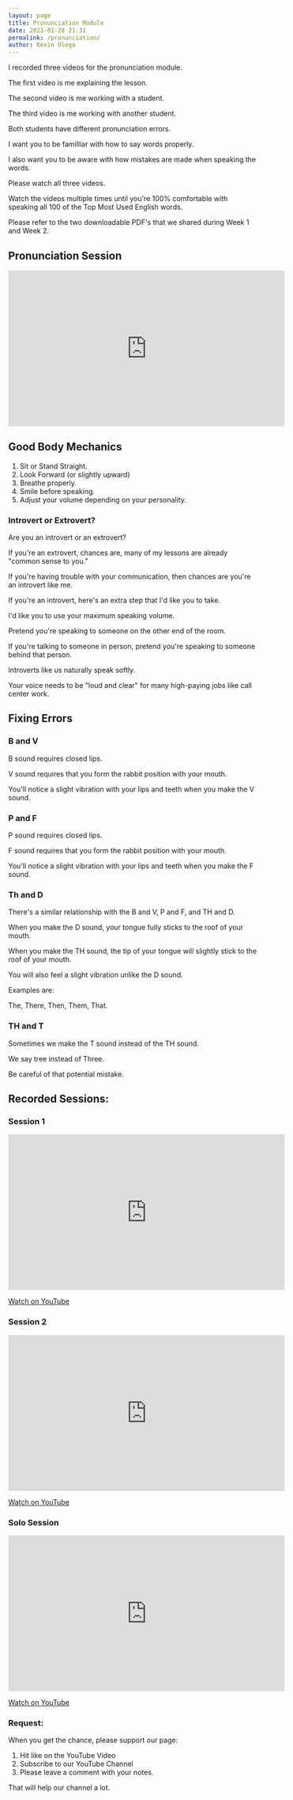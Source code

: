 ```yaml
--- 
layout: page
title: Pronunciation Module
date: 2021-01-28 21:31
permalink: /pronunciation/ 
author: Kevin Olega 
--- 
```

I recorded three videos for the pronunciation module.

The first video is me explaining the lesson.

The second video is me working with a student.

The third video is me working with another student.

Both students have different pronunciation errors.

I want you to be familliar with how to say words properly.

I also want you to be aware with how mistakes are made when speaking the words. 

Please watch all three videos.

Watch the videos multiple times until you're 100% comfortable with speaking all 100 of the Top Most Used English words.

Please refer to the two downloadable PDF's that we shared during Week 1 and Week 2.

## Pronunciation Session

<iframe width="560" height="315" src="https://www.youtube.com/embed/xBFxOATikEI" frameborder="0" allow="accelerometer; autoplay; clipboard-write; encrypted-media; gyroscope; picture-in-picture" allowfullscreen></iframe>

## Good Body Mechanics

1. Sit or Stand Straight.
2. Look Forward (or slightly upward)
3. Breathe properly.
4. Smile before speaking.
5. Adjust your volume depending on your personality.

### Introvert or Extrovert?

Are you an introvert or an extrovert?

If you're an extrovert, chances are, many of my lessons are already "common sense to you."

If you're having trouble with your communication, then chances are you're an introvert like me.

If you're an introvert, here's an extra step that I'd like you to take.

I'd like you to use your maximum speaking volume.

Pretend you're speaking to someone on the other end of the room.

If you're talking to someone in person, pretend you're speaking to someone behind that person.

Introverts like us naturally speak softly.

Your voice needs to be "loud and clear" for many high-paying jobs like call center work.

## Fixing Errors

### B and V

B sound requires closed lips.

V sound requires that you form the rabbit position with your mouth. 

You'll notice a slight vibration with your lips and teeth when you make the V sound.

### P and F

P sound requires closed lips.

F sound requires that you form the rabbit position with your mouth.

You'll notice a slight vibration with your lips and teeth when you make the F sound.


### Th and D

There's a similar relationship with the B and V, P and F, and TH and D.

When you make the D sound, your tongue fully sticks to the roof of your mouth.

When you make the TH sound, the tip of your tongue will slightly stick to the roof of your mouth. 

You will also feel a slight vibration unlike the D sound.

Examples are:

The, There, Then, Them, That.

### TH and T

Sometimes we make the T sound instead of the TH sound.

We say tree instead of Three.

Be careful of that potential mistake.

## Recorded Sessions:

### Session 1

<iframe width="560" height="315" src="https://www.youtube.com/embed/j2r-JNolL5w" frameborder="0" allow="accelerometer; autoplay; clipboard-write; encrypted-media; gyroscope; picture-in-picture" allowfullscreen></iframe>

[Watch on YouTube](https://youtu.be/j2r-JNolL5w)

### Session 2

<iframe width="560" height="315" src="https://www.youtube.com/embed/fezqHqAwKqY" frameborder="0" allow="accelerometer; autoplay; clipboard-write; encrypted-media; gyroscope; picture-in-picture" allowfullscreen></iframe>

[Watch on YouTube](https://youtu.be/fezqHqAwKqY)

### Solo Session

<iframe width="560" height="315" src="https://www.youtube.com/embed/xBFxOATikEI" frameborder="0" allow="accelerometer; autoplay; clipboard-write; encrypted-media; gyroscope; picture-in-picture" allowfullscreen></iframe>


[Watch on YouTube](https://youtu.be/xBFxOATikEI)

### Request:

When you get the chance, please support our page:

1. Hit like on the YouTube Video
2. Subscribe to our YouTube Channel
3. Please leave a comment with your notes.

That will help our channel a lot.